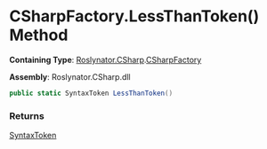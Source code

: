 # CSharpFactory\.LessThanToken\(\) Method

**Containing Type**: [Roslynator.CSharp](../../README.md)\.[CSharpFactory](../README.md)

**Assembly**: Roslynator\.CSharp\.dll

```csharp
public static SyntaxToken LessThanToken()
```

### Returns

[SyntaxToken](https://docs.microsoft.com/en-us/dotnet/api/microsoft.codeanalysis.syntaxtoken)

